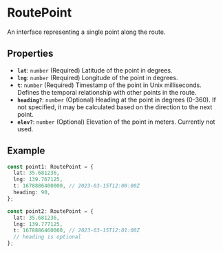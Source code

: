 # RoutePoint

An interface representing a single point along the route.

## Properties

*   **`lat`**: `number` (Required)
    Latitude of the point in degrees.
*   **`lng`**: `number` (Required)
    Longitude of the point in degrees.
*   **`t`**: `number` (Required)
    Timestamp of the point in Unix milliseconds. Defines the temporal relationship with other points in the route.
*   **`heading?`**: `number` (Optional)
    Heading at the point in degrees (0-360). If not specified, it may be calculated based on the direction to the next point.
*   **`elev?`**: `number` (Optional)
    Elevation of the point in meters. Currently not used.

## Example

```typescript
const point1: RoutePoint = {
  lat: 35.681236,
  lng: 139.767125,
  t: 1678886400000, // 2023-03-15T12:00:00Z
  heading: 90,
};

const point2: RoutePoint = {
  lat: 35.681236,
  lng: 139.777125,
  t: 1678886460000, // 2023-03-15T12:01:00Z
  // heading is optional
};
``` 